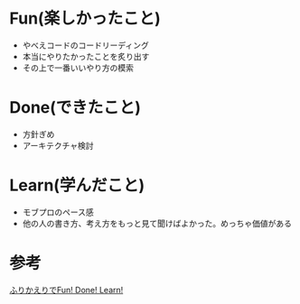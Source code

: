 # Fun(楽しかったこと)
* やべえコードのコードリーディング
* 本当にやりたかったことを炙り出す
* その上で一番いいやり方の模索

# Done(できたこと)
* 方針ぎめ
* アーキテクチャ検討

# Learn(学んだこと)
* モブプロのペース感
* 他の人の書き方、考え方をもっと見て聞けばよかった。めっちゃ価値がある

# 参考
[ふりかえりでFun! Done! Learn!](https://www.ogis-ri.co.jp/otc/hiroba/others/ActivityPocket/FunDoneLearn.html)

